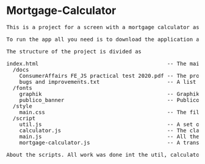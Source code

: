 # Mortgage-Calculator
<pre>
This is a project for a screen with a mortgage calculator as provided in the pdf file saved in docs/ConsumerAffairs FE_JS practical test 2020.pdf

To run the app all you need is to download the application and execute the index.html file.

The structure of the project is divided as

index.html                                        -- The main and only app screen
  /docs
    ConsumerAffairs FE_JS practical test 2020.pdf -- The project specifications
    bugs and improvements.txt                     -- A list of bugs and possible improvements
  /fonts
    graphik                                       -- Graphik fonts
    publico_banner                                -- Publico_banner fonts
  /style
    main.css                                      -- The file with the stylesheet for the project
  /script
    util.js                                       -- A set of useful helper functions
    calculator.js                                 -- The class with rules for set, getting and calculating the data
    main.js                                       -- All the functions that interact with the screen using the calculate object
    mortgage-calculator.js                        -- A transpiled version of all JS files.

About the scripts. All work was done int the util, calculator and main files. The mortgage-calculator is only a transpiled version of all other files together.
</pre>
